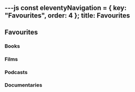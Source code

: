 ---js
const eleventyNavigation = {
	key: "Favourites",
	order: 4
};
title: Favourites
---
## Favourites

### Books
### Films
### Podcasts
### Documentaries
